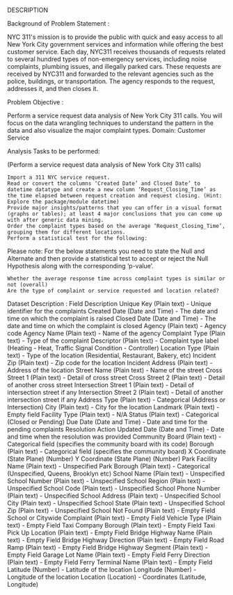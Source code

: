 DESCRIPTION

Background of Problem Statement :

NYC 311's mission is to provide the public with quick and easy access to all New York City government services and information while offering the best customer service. Each day, NYC311 receives thousands of requests related to several hundred types of non-emergency services, including noise complaints, plumbing issues, and illegally parked cars. These requests are received by NYC311 and forwarded to the relevant agencies such as the police, buildings, or transportation. The agency responds to the request, addresses it, and then closes it.

Problem Objective :

Perform a service request data analysis of New York City 311 calls. You will focus on the data wrangling techniques to understand the pattern in the data and also visualize the major complaint types.
Domain: Customer Service

Analysis Tasks to be performed:

(Perform a service request data analysis of New York City 311 calls) 

    Import a 311 NYC service request.
    Read or convert the columns ‘Created Date’ and Closed Date’ to datetime datatype and create a new column ‘Request_Closing_Time’ as the time elapsed between request creation and request closing. (Hint: Explore the package/module datetime)
    Provide major insights/patterns that you can offer in a visual format (graphs or tables); at least 4 major conclusions that you can come up with after generic data mining.
    Order the complaint types based on the average ‘Request_Closing_Time’, grouping them for different locations.
    Perform a statistical test for the following:

Please note: For the below statements you need to state the Null and Alternate and then provide a statistical test to accept or reject the Null Hypothesis along with the corresponding ‘p-value’.

    Whether the average response time across complaint types is similar or not (overall)
    Are the type of complaint or service requested and location related?

Dataset Description :
Field 	Description
Unique Key 	(Plain text) - Unique identifier for the complaints
Created Date 	(Date and Time) - The date and time on which the complaint is raised
Closed Date 	(Date and Time)  - The date and time on which the complaint is closed
Agency 	(Plain text) - Agency code
Agency Name 	(Plain text) - Name of the agency
Complaint Type 	(Plain text) - Type of the complaint
Descriptor 	(Plain text) - Complaint type label (Heating - Heat, Traffic Signal Condition - Controller)
Location Type 	(Plain text) - Type of the location (Residential, Restaurant, Bakery, etc)
Incident Zip 	(Plain text) - Zip code for the location
Incident Address 	(Plain text) - Address of the location
Street Name 	(Plain text) - Name of the street
Cross Street 1 	(Plain text) - Detail of cross street
Cross Street 2 	(Plain text) - Detail of another cross street
Intersection Street 1 	(Plain text) - Detail of intersection street if any
Intersection Street 2 	(Plain text) - Detail of another intersection street if any
Address Type 	(Plain text) - Categorical (Address or Intersection)
City 	(Plain text) - City for the location
Landmark 	(Plain text) - Empty field
Facility Type 	(Plain text) - N/A
Status 	(Plain text) - Categorical (Closed or Pending)
Due Date 	(Date and Time) - Date and time for the pending complaints
Resolution Action Updated Date 	(Date and Time) - Date and time when the resolution was provided
Community Board 	(Plain text) - Categorical field (specifies the community board with its code)
Borough 	(Plain text) - Categorical field (specifies the community board)
X Coordinate 	(State Plane) (Number)
Y Coordinate 	(State Plane) (Number)
Park Facility Name 	(Plain text) - Unspecified
Park Borough 	(Plain text) - Categorical (Unspecified, Queens, Brooklyn etc)
School Name 	(Plain text) - Unspecified
School Number 	(Plain text)  - Unspecified
School Region 	(Plain text)  - Unspecified
School Code 	(Plain text)  - Unspecified
School Phone Number 	(Plain text)  - Unspecified
School Address 	(Plain text)  - Unspecified
School City 	(Plain text)  - Unspecified
School State 	(Plain text)  - Unspecified
School Zip 	(Plain text)  - Unspecified
School Not Found 	(Plain text)  - Empty Field
School or Citywide Complaint 	(Plain text)  - Empty Field
Vehicle Type 	(Plain text)  - Empty Field
Taxi Company Borough 	(Plain text)  - Empty Field
Taxi Pick Up Location 	(Plain text)  - Empty Field
Bridge Highway Name 	(Plain text)  - Empty Field
Bridge Highway Direction 	(Plain text)  - Empty Field
Road Ramp 	(Plain text)  - Empty Field
Bridge Highway Segment 	(Plain text)  - Empty Field
Garage Lot Name 	(Plain text)  - Empty Field
Ferry Direction 	(Plain text)  - Empty Field
Ferry Terminal Name 	(Plain text)  - Empty Field
Latitude 	(Number) - Latitude of the location
Longitude 	(Number) - Longitude of the location
Location 	(Location) - Coordinates (Latitude, Longitude)
